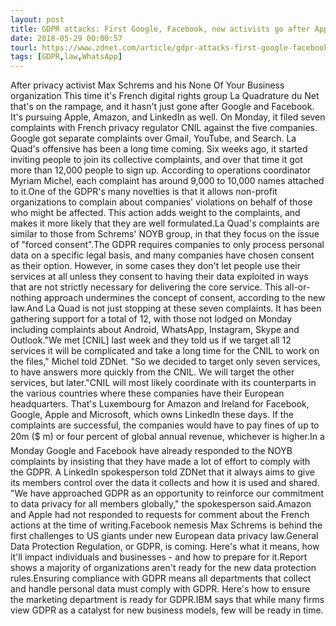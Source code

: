 ```yaml
---
layout: post
title: GDPR attacks: First Google, Facebook, now activists go after Apple, Amazon, LinkedIn
date: 2018-05-29 00:00:57
tourl: https://www.zdnet.com/article/gdpr-attacks-first-google-facebook-now-activists-go-after-apple-amazon-linkedin/
tags: [GDPR,law,WhatsApp]
---
```

After privacy activist Max Schrems and his None Of Your Business organization This time it's French digital rights group La Quadrature du Net that's on the rampage, and it hasn't just gone after Google and Facebook. It's pursuing Apple, Amazon, and LinkedIn as well. On Monday, it filed seven complaints with French privacy regulator CNIL against the five companies. Google got separate complaints over Gmail, YouTube, and Search. La Quad's offensive has been a long time coming. Six weeks ago, it started inviting people to join its collective complaints, and over that time it got more than 12,000 people to sign up. According to operations coordinator Myriam Michel, each complaint has around 9,000 to 10,000 names attached to it.One of the GDPR's many novelties is that it allows non-profit organizations to complain about companies' violations on behalf of those who might be affected. This action adds weight to the complaints, and makes it more likely that they are well formulated.La Quad's complaints are similar to those from Schrems' NOYB group, in that they focus on the issue of "forced consent".The GDPR requires companies to only process personal data on a specific legal basis, and many companies have chosen consent as their option. However, in some cases they don't let people use their services at all unless they consent to having their data exploited in ways that are not strictly necessary for delivering the core service. This all-or-nothing approach undermines the concept of consent, according to the new law.And La Quad is not just stopping at these seven complaints. It has been gathering support for a total of 12, with those not lodged on Monday including complaints about Android, WhatsApp, Instagram, Skype and Outlook."We met [CNIL] last week and they told us if we target all 12 services it will be complicated and take a long time for the CNIL to work on the files," Michel told ZDNet. "So we decided to target only seven services, to have answers more quickly from the CNIL. We will target the other services, but later."CNIL will most likely coordinate with its counterparts in the various countries where these companies have their European headquarters. That's Luxembourg for Amazon and Ireland for Facebook, Google, Apple and Microsoft, which owns LinkedIn these days. If the complaints are successful, the companies would have to pay fines of up to 20m ($ m) or four percent of global annual revenue, whichever is higher.In a Monday Google and Facebook have already responded to the NOYB complaints by insisting that they have made a lot of effort to comply with the GDPR. A LinkedIn spokesperson told ZDNet that it always aims to give its members control over the data it collects and how it is used and shared. "We have approached GDPR as an opportunity to reinforce our commitment to data privacy for all members globally," the spokesperson said.Amazon and Apple had not responded to requests for comment about the French actions at the time of writing.Facebook nemesis Max Schrems is behind the first challenges to US giants under new European data privacy law.General Data Protection Regulation, or GDPR, is coming. Here's what it means, how it'll impact individuals and businesses - and how to prepare for it.Report shows a majority of organizations aren't ready for the new data protection rules.Ensuring compliance with GDPR means all departments that collect and handle personal data must comply with GDPR. Here's how to ensure the marketing department is ready for GDPR.IBM says that while many firms view GDPR as a catalyst for new business models, few will be ready in time.